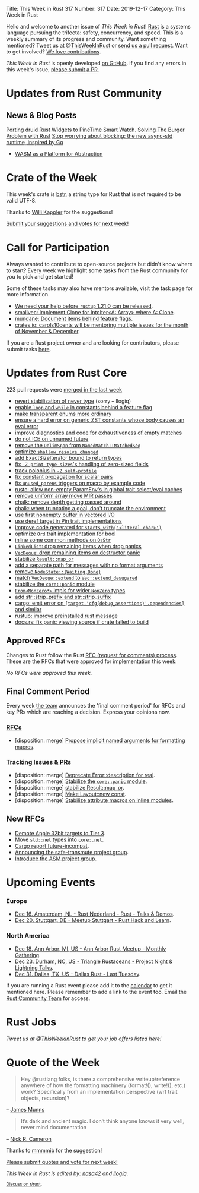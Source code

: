 Title: This Week in Rust 317
Number: 317
Date: 2019-12-17
Category: This Week in Rust

Hello and welcome to another issue of *This Week in Rust*!
[Rust](http://rust-lang.org) is a systems language pursuing the trifecta: safety, concurrency, and speed.
This is a weekly summary of its progress and community.
Want something mentioned? Tweet us at [@ThisWeekInRust](https://twitter.com/ThisWeekInRust) or [send us a pull request](https://github.com/cmr/this-week-in-rust).
Want to get involved? [We love contributions](https://github.com/rust-lang/rust/blob/master/CONTRIBUTING.md).

*This Week in Rust* is openly developed [on GitHub](https://github.com/cmr/this-week-in-rust).
If you find any errors in this week's issue, [please submit a PR](https://github.com/cmr/this-week-in-rust/pulls).

# Updates from Rust Community

## News & Blog Posts

[Porting druid Rust Widgets to PineTime Smart Watch](https://medium.com/@ly.lee/porting-druid-rust-widgets-to-pinetime-smart-watch-7e1d5a5d977a?source=friends_link&sk=09b153c68483f7fa9e63350efd167b07).
[Solving The Burger Problem with Rust](https://rust-malaysia.github.io/code/2019/12/15/the-burger-problem.html)
[Stop worrying about blocking: the new async-std runtime, inspired by Go](https://async.rs/blog/stop-worrying-about-blocking-the-new-async-std-runtime/)
- [WASM as a Platform for Abstraction](http://adventures.michaelfbryan.com/posts/wasm-as-a-platform-for-abstraction/)

# Crate of the Week

This week's crate is [bstr](https://github.com/BurntSushi/bstr), a string type for Rust that is not required to be valid UTF-8.

Thanks to [Willi Kappler](https://users.rust-lang.org/t/crate-of-the-week/2704/603) for the suggestions!

[Submit your suggestions and votes for next week][submit_crate]!

[submit_crate]: https://users.rust-lang.org/t/crate-of-the-week/2704

# Call for Participation

Always wanted to contribute to open-source projects but didn't know where to start?
Every week we highlight some tasks from the Rust community for you to pick and get started!

Some of these tasks may also have mentors available, visit the task page for more information.

* [We need your help before `rustup` 1.21.0 can be released](https://www.reddit.com/r/rust/comments/e7rer9/we_need_your_help_before_rustup_1210_can_be/).
* [smallvec: Implement Clone for IntoIter<A: Array> where A: Clone](https://github.com/servo/rust-smallvec/issues/178).
* [mundane: Document items behind feature flags](https://github.com/google/mundane/issues/22).
* [crates.io: carols10cents will be mentoring multiple issues for the month of November & December](https://github.com/rust-lang/crates.io/issues?q=is%3Aissue+is%3Aopen+sort%3Aupdated-desc+label%3AE-mentor).

If you are a Rust project owner and are looking for contributors, please submit tasks [here][guidelines].

[guidelines]: https://users.rust-lang.org/t/twir-call-for-participation/4821

# Updates from Rust Core

223 pull requests were [merged in the last week][merged]

[merged]: https://github.com/search?q=is%3Apr+org%3Arust-lang+is%3Amerged+merged%3A2019-12-09..2019-12-16

* [revert stabilization of never type](https://github.com/rust-lang/rust/pull/67224) (sorry – llogiq)
* [enable `loop` and `while` in constants behind a feature flag](https://github.com/rust-lang/rust/pull/67216)
* [make transparent enums more ordinary](https://github.com/rust-lang/rust/pull/67323)
* [ensure a hard error on generic ZST constants whose body causes an eval error](https://github.com/rust-lang/rust/pull/67134)
* [improve diagnostics and code for exhaustiveness of empty matches](https://github.com/rust-lang/rust/pull/67026)
* [do not ICE on unnamed future](https://github.com/rust-lang/rust/pull/67289)
* [remove the `DelimSpan` from `NamedMatch::MatchedSeq`](https://github.com/rust-lang/rust/pull/67250)
* [optimize `shallow_resolve_changed`](https://github.com/rust-lang/rust/pull/67079)
* [add ExactSizeIterator bound to return types](https://github.com/rust-lang/rust/pull/67125)
* [fix `-Z print-type-sizes`'s handling of zero-sized fields](https://github.com/rust-lang/rust/pull/67215)
* [track polonius in `-Z self-profile`](https://github.com/rust-lang/rust/pull/67193)
* [fix constant propagation for scalar pairs](https://github.com/rust-lang/rust/pull/67015)
* [fix `unused_parens` triggers on macro by example code](https://github.com/rust-lang/rust/pull/66983)
* [rustc: allow non-empty ParamEnv's in global trait select/eval caches](https://github.com/rust-lang/rust/pull/66821)
* [remove uniform array move MIR passes](https://github.com/rust-lang/rust/pull/66650)
* [chalk: remove depth getting passed around](https://github.com/rust-lang/chalk/pull/308)
* [chalk: when truncating a goal, don't truncate the environment](https://github.com/rust-lang/chalk/pull/294)
* [use first nonempty buffer in vectored I/O](https://github.com/rust-lang/futures-rs/pull/1998)
* [use deref target in Pin trait implementations](https://github.com/rust-lang/rust/pull/67039)
* [improve code generated for `starts_with('<literal char>')`](https://github.com/rust-lang/rust/pull/67249)
* [optimize `Ord` trait implementation for bool](https://github.com/rust-lang/rust/pull/66881)
* [inline some common methods on `OsStr`](https://github.com/rust-lang/rust/pull/67169)
* [`LinkedList`: drop remaining items when drop panics](https://github.com/rust-lang/rust/pull/67243)
* [`VecDeque`: drop remaining items on destructor panic](https://github.com/rust-lang/rust/pull/67235)
* [stabilize `Result::map_or`](https://github.com/rust-lang/rust/pull/66570)
* [add a separate path for messages with no format arguments](https://github.com/rust-lang/log/pull/366)
* [remove `NodeState::{Waiting,Done}`](https://github.com/rust-lang/rust/pull/66405)
* [match `VecDeque::extend` to `Vec::extend_desugared`](https://github.com/rust-lang/rust/pull/66341)
* [stabilize the `core::panic` module](https://github.com/rust-lang/rust/pull/66771)
* [`From<NonZero*>` impls for wider `NonZero` types](https://github.com/rust-lang/rust/pull/66277)
* [add str::strip_prefix and str::strip_suffix](https://github.com/rust-lang/rust/pull/66735)
* [cargo: emit error on `[target.'cfg(debug_assertions)'.dependencies]` and similar](https://github.com/rust-lang/cargo/pull/7660)
* [rustup: improve preinstalled rust message](https://github.com/rust-lang/rustup/pull/2155)
* [docs.rs: fix panic viewing source if crate failed to build](https://github.com/rust-lang/docs.rs/pull/519)

## Approved RFCs

Changes to Rust follow the Rust [RFC (request for comments)
process](https://github.com/rust-lang/rfcs#rust-rfcs). These
are the RFCs that were approved for implementation this week:

*No RFCs were approved this week.*

## Final Comment Period

Every week [the team](https://www.rust-lang.org/team.html) announces the
'final comment period' for RFCs and key PRs which are reaching a
decision. Express your opinions now.

### [RFCs](https://github.com/rust-lang/rfcs/labels/final-comment-period)

* [disposition: merge] [Propose implicit named arguments for formatting macros](https://github.com/rust-lang/rfcs/pull/2795).

### [Tracking Issues & PRs](https://github.com/rust-lang/rust/labels/final-comment-period)

* [disposition: merge] [Deprecate Error::description for real](https://github.com/rust-lang/rust/pull/66919).
* [disposition: merge] [Stabilize the `core::panic` module](https://github.com/rust-lang/rust/pull/66771).
* [disposition: merge] [stabilize Result::map_or](https://github.com/rust-lang/rust/pull/66570).
* [disposition: merge] [Make Layout::new const](https://github.com/rust-lang/rust/pull/66254).
* [disposition: merge] [Stabilize attribute macros on inline modules](https://github.com/rust-lang/rust/pull/64273).

## New RFCs

* [Demote Apple 32bit targets to Tier 3](https://github.com/rust-lang/rfcs/pull/2837).
* [Move `std::net` types into `core:.net`](https://github.com/rust-lang/rfcs/pull/2832).
* [Cargo report future-incompat](https://github.com/rust-lang/rfcs/pull/2834).
* [Announcing the safe-transmute project group](https://github.com/rust-lang/rfcs/pull/2835).
* [Introduce the ASM project group](https://github.com/rust-lang/rfcs/pull/2836).

# Upcoming Events

### Europe

* [Dec 16. Amsterdam, NL - Rust Nederland - Rust - Talks & Demos](https://www.meetup.com/Rust-Nederland/events/266888452/).
* [Dec 20. Stuttgart, DE - Meetup Stuttgart - Rust Hack and Learn](https://www.meetup.com/de-DE/Rust-Community-Stuttgart/events/267063341/).

### North America

* [Dec 18. Ann Arbor, MI, US - Ann Arbor Rust Meetup - Monthly Gathering](https://www.meetup.com/Ann-Arbor-Rust-Meetup/events/zdfscryzqbhc/).
* [Dec 23. Durham, NC, US - Triangle Rustaceans - Project Night & Lightning Talks](https://www.meetup.com/triangle-rustaceans/events/mfglwpyzqbfc/).
* [Dec 31. Dallas, TX, US - Dallas Rust - Last Tuesday](https://www.meetup.com/Dallas-Rust/events/zfgwzmyzqbpc/).

If you are running a Rust event please add it to the [calendar] to get
it mentioned here. Please remember to add a link to the event too.
Email the [Rust Community Team][community] for access.

[calendar]: https://www.google.com/calendar/embed?src=apd9vmbc22egenmtu5l6c5jbfc%40group.calendar.google.com
[community]: mailto:community-team@rust-lang.org

# Rust Jobs

*Tweet us at [@ThisWeekInRust](https://twitter.com/ThisWeekInRust) to get your job offers listed here!*

# Quote of the Week

> Hey @rustlang folks, is there a comprehensive writeup/reference anywhere of how the formatting machinery (format!(), write!(), etc.) work? Specifically from an implementation perspective (wrt trait objects, recursion)?

– [James Munns](https://jamesmunns.com/blog/fmt-unreasonably-expensive/)

> It’s dark and ancient magic. I don’t think anyone knows it very well, never mind documentation

– [Nick R. Cameron](https://twitter.com/nick_r_cameron/status/1203753952329650176?ref_src=twsrc%5Etfw)

Thanks to [mmmmib](https://users.rust-lang.org/t/twir-quote-of-the-week/328/756) for the suggestion!

[Please submit quotes and vote for next week!](https://users.rust-lang.org/t/twir-quote-of-the-week/328)

*This Week in Rust is edited by: [nasa42](https://github.com/nasa42) and [llogiq](https://github.com/llogiq).*

<small>[Discuss on r/rust]().</small>
